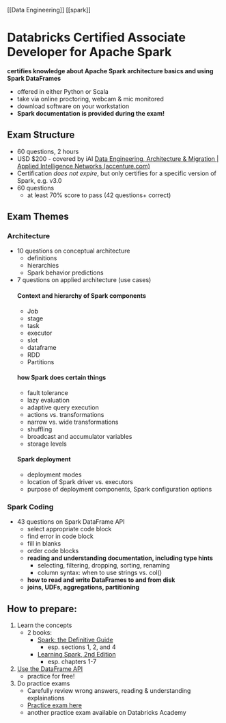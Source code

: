 [[Data Engineering]] [[spark]]
# Databricks Certified Associate Developer for Apache Spark
**certifies knowledge about Apache Spark architecture basics and using Spark DataFrames**
- offered in either Python or Scala
- take via online proctoring, webcam & mic monitored
- download software on your workstation
- **Spark documentation is provided during the exam!**

## Exam Structure
- 60 questions, 2 hours
- USD $200 - covered by iAI [Data Engineering, Architecture & Migration | Applied Intelligence Networks (accenture.com)](https://in.accenture.com/appliedintelligence/data-engineering-architecture-migration/)
- Certification *does not expire*, but only certifies for a specific version of Spark, e.g. v3.0
- 60 questions
	-  at least 70% score to pass (42 questions+ correct)
	
## Exam Themes
### Architecture
- 10 questions on conceptual architecture
	- definitions
	-  hierarchies
	-  Spark behavior predictions
-  7 questions on applied architecture (use cases)
	#### **Context and hierarchy of Spark components**
	-  Job
	-  stage
	-  task
	-  executor
	-  slot
	-  dataframe
	-  RDD
	-  Partitions
	#### **how Spark does certain things**
	-  fault tolerance
	-  lazy evaluation
	-  adaptive query execution
	-  actions vs. transformations
	-  narrow vs. wide transformations
	-  shuffling
	-  broadcast and accumulator variables
	-  storage levels
	#### **Spark deployment**
	-  deployment modes
	-  location of Spark driver vs. executors
	-  purpose of deployment components, Spark configuration options

### Spark Coding
- 43 questions on Spark DataFrame API
	- select appropriate code block
	- find error in code block
	- fill in blanks
	- order code blocks
	- **reading and understanding documentation, including type hints**
		- selecting, filtering, dropping, sorting, renaming
		- column syntax: when to use strings vs. col()
	- **how to read and write DataFrames to and from disk**
	- **joins, UDFs, aggregations, partitioning**


## How to prepare:
1. Learn the concepts
	- 2 books:
		- [Spark: the Definitive Guide](https://pages.databricks.com/definitive-guide-Spark.html)
			- esp. sections 1, 2, and 4
		- [Learning Spark, 2nd Edition](https://databricks.com/p/ebook/learning-Spark-from-oreilly)
			- esp. chapters 1-7
2. [Use the DataFrame API](https://community.cloud.databricks.com/)
	- practice for free!
3. Do practice exams
	- Carefully review wrong answers, reading & understanding explainations
	- [Practice exam here](https://files.training.databricks.com/assessments/practice-exams/PracticeExam-DCADAS3-Python.pdf)
	- another practice exam available on Databricks Academy